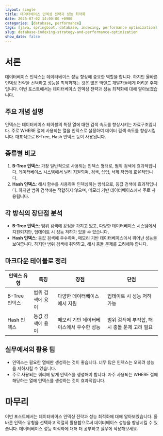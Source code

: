```yaml
---
layout: single
title: 데이터베이스 인덱싱 전략과 성능 최적화
date: 2025-07-02 14:00:00 +0900
categories: [database, performance]
tags: [java, springboot, database, indexing, performance optimization]
slug: database-indexing-strategy-and-performance-optimization
show_date: false
---
```


# 서론
데이터베이스 인덱스는 데이터베이스 성능 향상에 중요한 역할을 합니다. 하지만 올바른 인덱싱 전략을 선택하고 성능을 최적화하는 것은 많은 백엔드 개발자들에게 어려운 주제입니다. 이번 포스트에서는 데이터베이스 인덱싱 전략과 성능 최적화에 대해 알아보겠습니다.

## 주요 개념 설명
인덱스는 데이터베이스 테이블의 특정 열에 대한 검색 속도를 향상시키는 자료구조입니다. 주로 WHERE 절에 사용되는 열을 인덱스로 설정하여 데이터 검색 속도를 향상시킵니다. 대표적으로 B-Tree, Hash 인덱스 등이 사용됩니다.

## 종류별 비교
1. **B-Tree 인덱스**: 가장 일반적으로 사용되는 인덱스 형태로, 범위 검색에 효과적입니다. 데이터베이스 시스템에서 널리 지원되며, 검색, 삽입, 삭제 작업에 효율적입니다.
2. **Hash 인덱스**: 해시 함수를 사용하여 인덱싱하는 방식으로, 등값 검색에 효과적입니다. 하지만 범위 검색에는 적합하지 않으며, 메모리 기반 데이터베이스에서 주로 사용됩니다.

## 각 방식의 장단점 분석
- **B-Tree 인덱스**: 범위 검색에 강점을 가지고 있고, 다양한 데이터베이스 시스템에서 지원되지만, 업데이트 시 성능 저하가 있을 수 있습니다.
- **Hash 인덱스**: 등값 검색에 우수하며, 메모리 기반 데이터베이스에서 뛰어난 성능을 보여줍니다. 하지만 범위 검색에 취약하고, 해시 충돌 문제를 고려해야 합니다.

## 마크다운 테이블로 정리
| 인덱스 유형     | 특징                                  | 장점                                           | 단점                                        |
|----------------|-------------------------------------|----------------------------------------------|-------------------------------------------|
| B-Tree 인덱스  | 범위 검색에 용이                    | 다양한 데이터베이스에서 지원                    | 업데이트 시 성능 저하 가능                        |
| Hash 인덱스    | 등값 검색에 용이                    | 메모리 기반 데이터베이스에서 우수한 성능        | 범위 검색에 부적합, 해시 충돌 문제 고려 필요         |

## 실무에서의 활용 팁
- 인덱스는 필요한 열에만 생성하는 것이 좋습니다. 너무 많은 인덱스는 오히려 성능을 저하시킬 수 있습니다.
- 주로 사용되는 쿼리에 맞게 인덱스를 생성해야 합니다. 자주 사용되는 WHERE 절에 해당하는 열에 인덱스를 생성하는 것이 효과적입니다.

# 마무리
이번 포스트에서는 데이터베이스 인덱싱 전략과 성능 최적화에 대해 알아보았습니다. 올바른 인덱스 유형을 선택하고 적절히 활용함으로써 데이터베이스 성능을 향상시킬 수 있습니다. 데이터베이스 성능 최적화에 대해 더 공부하고 실무에 적용해보세요.